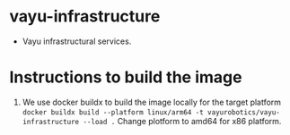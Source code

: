 # vayu-infrastructure
- Vayu infrastructural services. 

# Instructions to build the image
1. We use docker buildx to build the image locally for the target platform
    ```docker buildx build --platform linux/arm64 -t vayurobotics/vayu-infrastructure --load .```
    Change plotform to amd64 for x86 platform.
